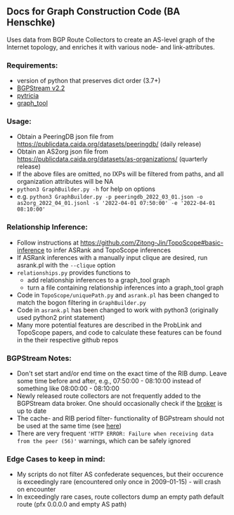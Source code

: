 ## Docs for Graph Construction Code (BA Henschke)

Uses data from BGP Route Collectors to create an AS-level graph of the Internet topology, and enriches it with various node- and link-attributes.

### Requirements:
- version of python that preserves dict order (3.7+)
- [BGPStream v2.2](https://bgpstream.caida.org/docs/install/pybgpstream)
- [pytricia](https://github.com/jsommers/pytricia)
- [graph_tool](https://git.skewed.de/count0/graph-tool/-/wikis/installation-instructions#gnulinux)

### Usage:
- Obtain a PeeringDB json file from https://publicdata.caida.org/datasets/peeringdb/ (daily release)
- Obtain an AS2org json file from https://publicdata.caida.org/datasets/as-organizations/ (quarterly release)
- If the above files are omitted, no IXPs will be filtered from paths, and all organization attributes will be NA
- `python3 GraphBuilder.py -h` for help on options
- e.g. `python3 GraphBuilder.py -p peeringdb_2022_03_01.json -o as2org_2022_04_01.jsonl -s '2022-04-01 07:50:00' -e '2022-04-01 08:10:00'`

### Relationship Inference:
- Follow instructions at https://github.com/Zitong-Jin/TopoScope#basic-inference to infer ASRank and TopoScope inferences
- If ASRank inferences with a manually input clique are desired, run asrank.pl with the `--clique` option
- `relationships.py` provides functions to 
    - add relationship inferences to a graph_tool graph 
    - turn a file containing relationship inferences into a graph_tool graph
- Code in `TopoScope/uniquePath.py` and `asrank.pl` has been changed to match the bogon filtering in `GraphBuilder.py`
- Code in `asrank.pl` has been changed to work with python3 (originally used python2 print statement)
- Many more potential features are described in the ProbLink and TopoScope papers, and code to calculate these features can 
be found in the their respective github repos

### BGPStream Notes:
- Don't set start and/or end time on the exact time of the RIB dump. Leave some time before and after, e.g., 07:50:00 - 08:10:00 instead of something like 08:00:00 - 08:10:00
- Newly released route collectors are not frequently added to the BGPStream data broker. One should occasionally check if the [broker](https://bgpstream.caida.org/data) is up to date 
- The cache- and RIB period filter- functionality of BGPstream should not be used at the same time (see [here](https://github.com/CAIDA/libbgpstream/issues/223))
- There are very frequent `'HTTP ERROR: Failure when receiving data from the peer (56)'` warnings, which can be safely ignored

### Edge Cases to keep in mind:
- My scripts do not filter AS confederate sequences, but their occurence is exceedingly rare (encountered only once in 2009-01-15) - will crash on encounter
- In exceedingly rare cases, route collectors dump an empty path default route (pfx 0.0.0.0 and empty AS path)
